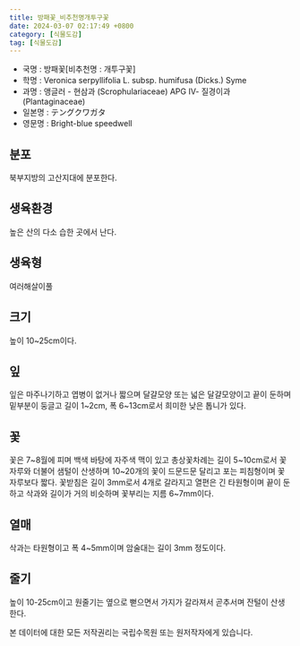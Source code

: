 ```yaml
---
title: 방패꽃_비추천명개투구꽃
date: 2024-03-07 02:17:49 +0800
category: [식물도감]
tag: [식물도감]
---
```




- 국명 : 방패꽃[비추천명 : 개투구꽃]
- 학명 : Veronica serpyllifolia L. subsp. humifusa (Dicks.) Syme
- 과명 : 앵글러 - 현삼과 (Scrophulariaceae) APG Ⅳ- 질경이과 (Plantaginaceae)
- 일본명 : テングクワガタ
- 영문명 : Bright-blue speedwell


## 분포
북부지방의 고산지대에 분포한다.
## 생육환경
높은 산의 다소 습한 곳에서 난다.
## 생육형
여러해살이풀
## 크기
높이 10~25cm이다.
## 잎
잎은 마주나기하고 엽병이 없거나 짧으며 달걀모양 또는 넓은 달걀모양이고 끝이 둔하며 밑부분이 둥글고 길이 1~2cm, 폭 6~13cm로서 희미한 낮은 톱니가 있다.
## 꽃
꽃은 7~8월에 피며 백색 바탕에 자주색 맥이 있고 총상꽃차례는 길이 5~10cm로서 꽃자루와 더불어 샘털이 산생하며 10~20개의 꽃이 드문드문 달리고 포는 피침형이며 꽃자루보다 짧다. 꽃받침은 길이 3mm로서 4개로 갈라지고 열편은 긴 타원형이며 끝이 둔하고 삭과와 길이가 거의 비슷하며 꽃부리는 지름 6~7mm이다.
## 열매
삭과는 타원형이고 폭 4~5mm이며 암술대는 길이 3mm 정도이다.
## 줄기
높이 10-25cm이고 원줄기는 옆으로 뻗으면서 가지가 갈라져서 곧추서며 잔털이 산생한다.






본 데이터에 대한 모든 저작권리는 국립수목원 또는 원저작자에게 있습니다.
